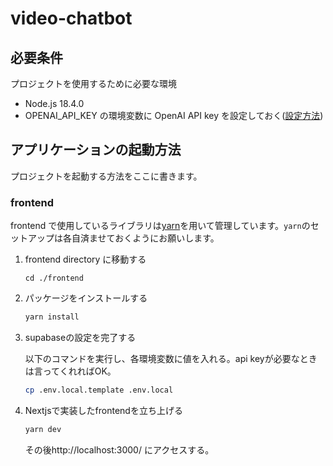 # video-chatbot

## 必要条件

プロジェクトを使用するために必要な環境

- Node.js 18.4.0
- OPENAI_API_KEY の環境変数に OpenAI API key を設定しておく([設定方法](https://ovaldesign.jp/2023/04/05/openai/))

## アプリケーションの起動方法

プロジェクトを起動する方法をここに書きます。

### frontend
frontend で使用しているライブラリは[yarn](https://yarnpkg.com/)を用いて管理しています。`yarn`のセットアップは各自済ませておくようにお願いします。

1. frontend directory に移動する
   ```
   cd ./frontend
   ```
2. パッケージをインストールする
   ```zsh
   yarn install
   ```
3. supabaseの設定を完了する
   
   以下のコマンドを実行し、各環境変数に値を入れる。api keyが必要なときは言ってくれればOK。
   ```zsh
   cp .env.local.template .env.local
   ```
4. Nextjsで実装したfrontendを立ち上げる
   ```zsh
   yarn dev
   ```
   その後http://localhost:3000/ にアクセスする。

